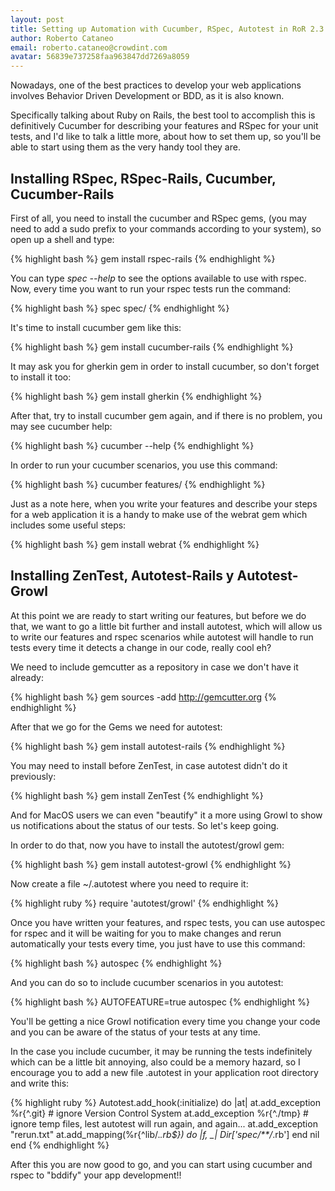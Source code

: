 ```yaml
---
layout: post
title: Setting up Automation with Cucumber, RSpec, Autotest in RoR 2.3.8
author: Roberto Cataneo
email: roberto.cataneo@crowdint.com
avatar: 56839e737258faa963847dd7269a8059
---
```


Nowadays, one of the best practices to develop your web applications involves Behavior Driven Development or BDD, as it is also known. 

Specifically talking about Ruby on Rails, the best tool to accomplish this is definitively Cucumber for describing your features and RSpec for your unit tests, and I'd like to talk a little more, about how to set them up, so you'll be able to start using them as the very handy tool they are.

## Installing RSpec, RSpec-Rails, Cucumber, Cucumber-Rails

First of all, you need to install the cucumber and RSpec gems, (you may need to add a sudo prefix to your commands according to your system), so open up a shell and type:

{% highlight bash %}
gem install rspec-rails
{% endhighlight %}

You can type _spec --help_ to see the options available to use with rspec. Now, every time you want to run your rspec tests run the command:

{% highlight bash %}
spec spec/
{% endhighlight %}

It's time to install cucumber gem like this:

{% highlight bash %}
gem install cucumber-rails
{% endhighlight %}

It may ask you for gherkin gem in order to install cucumber, so don't forget to install it too:

{% highlight bash %}
gem install gherkin
{% endhighlight %}

After that, try to install cucumber gem again, and if there is no problem, you may see cucumber help:

{% highlight bash %}
cucumber --help
{% endhighlight %}

In order to run your cucumber scenarios, you use this command:

{% highlight bash %}
cucumber features/
{% endhighlight %}

Just as a note here, when you write your features and describe your steps for a web application it is a handy to make use of the webrat gem which includes some useful steps:

{% highlight bash %}
gem install webrat
{% endhighlight %}

## Installing ZenTest, Autotest-Rails y Autotest-Growl
 
At this point we are ready to start writing our features, but before we do that, we want to go a little bit further and install autotest, which will allow us to write our features and rspec scenarios while autotest will handle to run tests every time it detects a change in our code, really cool eh?

We need to include gemcutter as a repository in case we don't have it already:

{% highlight bash %}
gem sources -add http://gemcutter.org
{% endhighlight %}

After that we go for the Gems we need for autotest:

{% highlight bash %}
gem install autotest-rails
{% endhighlight %}

You may need to install before ZenTest, in case autotest didn't do it previously:

{% highlight bash %}
gem install ZenTest
{% endhighlight %}

And for MacOS users we can even "beautify" it a more using Growl to show us notifications about the status of our tests. So let's keep going.

In order to do that, now you have to install the autotest/growl gem:

{% highlight bash %}
gem install autotest-growl
{% endhighlight %}

Now create a  file ~/.autotest where you need to require it:

{% highlight ruby %} 
require 'autotest/growl'
{% endhighlight %}

Once you have written  your features, and rspec tests, you can use autospec for rspec and it will be waiting for you to make changes and rerun automatically your tests every time, you just have to use this command:

{% highlight bash %}
autospec
{% endhighlight %}

And you can do so to include cucumber scenarios in you autotest:

{% highlight bash %}
AUTOFEATURE=true autospec
{% endhighlight %}

You'll be getting a nice Growl notification every time you change your code and you can be aware of the status of your tests at any time.

In the case you include cucumber, it may be running the tests indefinitely which can be  a little bit annoying, also could be a memory hazard, so I encourage you to add a new file .autotest in your application root directory and write this:

{% highlight ruby %}
Autotest.add_hook(:initialize) do |at|
    at.add_exception %r{^\.git}  # ignore Version Control System
     at.add_exception %r{^./tmp}  # ignore temp files, lest autotest will run again, and again...
     at.add_exception "rerun.txt"
     at.add_mapping(%r{^lib/.*\.rb$}) do |f, _|
          Dir['spec/**/*.rb']
     end
     nil
end
{% endhighlight %}

After this you are now good to go, and you can start using cucumber and rspec to "bddify" your app development!!
